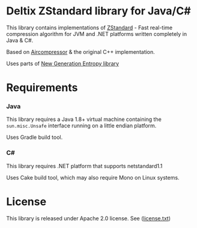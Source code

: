 # Deltix ZStandard library for Java/C#

This library contains implementations of [ZStandard](https://github.com/facebook/zstd) - Fast real-time compression algorithm for JVM and .NET platforms written completely in Java & C#.

Based on [Aircompressor](https://github.com/airlift/aircompressor) & the original C++ implementation.

Uses parts of [New Generation Entropy library](https://github.com/Cyan4973/FiniteStateEntropy)
# Requirements
### Java
This library requires a Java 1.8+ virtual machine containing the `sun.misc.Unsafe` interface running on a little endian platform.

Uses Gradle build tool.
### C#
This library requires .NET platform that supports netstandard1.1

Uses Cake build tool, which may also require Mono on Linux systems.
# License
This library is released under Apache 2.0 license. See ([license.txt](license.txt))
